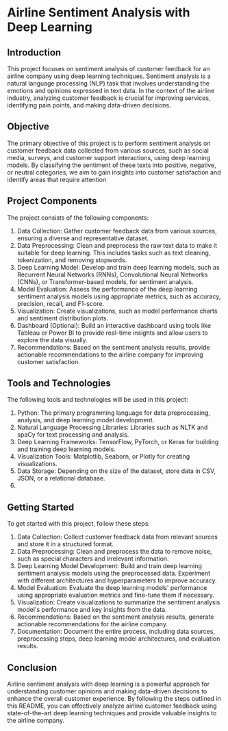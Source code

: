 # Airline Sentiment Analysis with Deep Learning

## Introduction
This project focuses on sentiment analysis of customer feedback for an airline company using deep learning techniques. Sentiment analysis is a natural language processing (NLP) task that involves understanding the emotions and opinions expressed in text data. In the context of the airline industry, analyzing customer feedback is crucial for improving services, identifying pain points, and making data-driven decisions.

## Objective
The primary objective of this project is to perform sentiment analysis on customer feedback data collected from various sources, such as social media, surveys, and customer support interactions, using deep learning models. By classifying the sentiment of these texts into positive, negative, or neutral categories, we aim to gain insights into customer satisfaction and identify areas that require attention

## Project Components
The project consists of the following components:
1. Data Collection: Gather customer feedback data from various sources, ensuring a diverse and representative dataset.
2. Data Preprocessing: Clean and preprocess the raw text data to make it suitable for deep learning. This includes tasks such as text cleaning, tokenization, and removing stopwords.
3. Deep Learning Model: Develop and train deep learning models, such as Recurrent Neural Networks (RNNs), Convolutional Neural Networks (CNNs), or Transformer-based models, for sentiment analysis.
4. Model Evaluation: Assess the performance of the deep learning sentiment analysis models using appropriate metrics, such as accuracy, precision, recall, and F1-score.
5. Visualization: Create visualizations, such as model performance charts and sentiment distribution plots.
6. Dashboard (Optional): Build an interactive dashboard using tools like Tableau or Power BI to provide real-time insights and allow users to explore the data visually.
7. Recommendations: Based on the sentiment analysis results, provide actionable recommendations to the airline company for improving customer satisfaction.

## Tools and Technologies
The following tools and technologies will be used in this project:
1. Python: The primary programming language for data preprocessing, analysis, and deep learning model development.
2. Natural Language Processing Libraries: Libraries such as NLTK and spaCy for text processing and analysis.
3. Deep Learning Frameworks: TensorFlow, PyTorch, or Keras for building and training deep learning models.
4. Visualization Tools: Matplotlib, Seaborn, or Plotly for creating visualizations.
5. Data Storage: Depending on the size of the dataset, store data in CSV, JSON, or a relational database.
6. 
## Getting Started
To get started with this project, follow these steps:
1. Data Collection: Collect customer feedback data from relevant sources and store it in a structured format.
2. Data Preprocessing: Clean and preprocess the data to remove noise, such as special characters and irrelevant information.
3. Deep Learning Model Development: Build and train deep learning sentiment analysis models using the preprocessed data. Experiment with different architectures and hyperparameters to improve accuracy.
4. Model Evaluation: Evaluate the deep learning models' performance using appropriate evaluation metrics and fine-tune them if necessary.
5. Visualization: Create visualizations to summarize the sentiment analysis model's performance and key insights from the data.
6. Recommendations: Based on the sentiment analysis results, generate actionable recommendations for the airline company.
7. Documentation: Document the entire process, including data sources, preprocessing steps, deep learning model architectures, and evaluation results.

## Conclusion
Airline sentiment analysis with deep learning is a powerful approach for understanding customer opinions and making data-driven decisions to enhance the overall customer experience. By following the steps outlined in this README, you can effectively analyze airline customer feedback using state-of-the-art deep learning techniques and provide valuable insights to the airline company.
